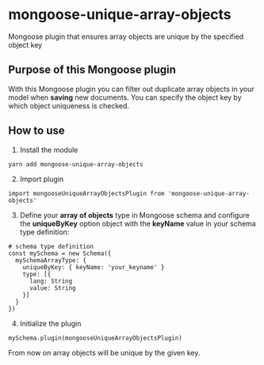 # mongoose-unique-array-objects

Mongoose plugin that ensures array objects are unique by the specified object key

## Purpose of this Mongoose plugin

With this Mongoose plugin you can filter out duplicate array objects in your model when **saving** new documents.
You can specify the object key by which object uniqueness is checked.

## How to use

1. Install the module

```
yarn add mongoose-unique-array-objects
```

2. Import plugin

```
import mongooseUniqueArrayObjectsPlugin from 'mongoose-unique-array-objects'
```

3. Define your **array of objects** type in Mongoose schema and configure the **uniqueByKey** option object with the **keyName** value in your schema type definition:

```
# schema type definition
const mySchema = new Schema({
  mySchemaArrayType: {
    uniqueByKey: { keyName: 'your_keyname' }
    type: [{
      lang: String
      value: String
    }]
  }
})
```

4. Initialize the plugin

```
mySchema.plugin(mongooseUniqueArrayObjectsPlugin)
```

From now on array objects will be unique by the given key.
